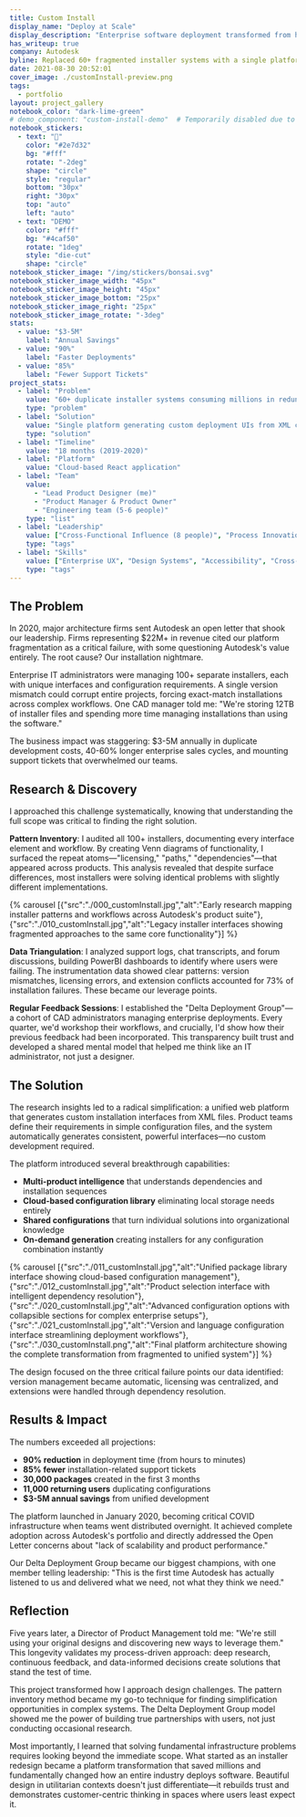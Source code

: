 ```yaml
---
title: Custom Install
display_name: "Deploy at Scale"
display_description: "Enterprise software deployment transformed from hours to minutes"
has_writeup: true
company: Autodesk
byline: Replaced 60+ fragmented installer systems with a single platform that generates custom UIs from XML—saving Autodesk millions in duplicate development work
date: 2021-08-30 20:52:01
cover_image: ./customInstall-preview.png
tags:
  - portfolio
layout: project_gallery
notebook_color: "dark-lime-green"
# demo_component: "custom-install-demo"  # Temporarily disabled due to build error
notebook_stickers:
  - text: "🌲"
    color: "#2e7d32"
    bg: "#fff"
    rotate: "-2deg"
    shape: "circle"
    style: "regular"
    bottom: "30px"
    right: "30px"
    top: "auto"
    left: "auto"
  - text: "DEMO"
    color: "#fff"
    bg: "#4caf50"
    rotate: "1deg"
    style: "die-cut"
    shape: "circle"
notebook_sticker_image: "/img/stickers/bonsai.svg"
notebook_sticker_image_width: "45px"
notebook_sticker_image_height: "45px"
notebook_sticker_image_bottom: "25px"
notebook_sticker_image_right: "25px"
notebook_sticker_image_rotate: "-3deg"
stats:
  - value: "$3-5M"
    label: "Annual Savings"
  - value: "90%"
    label: "Faster Deployments"
  - value: "85%"
    label: "Fewer Support Tickets"
project_stats:
  - label: "Problem"
    value: "60+ duplicate installer systems consuming millions in redundant development"
    type: "problem"
  - label: "Solution"
    value: "Single platform generating custom deployment UIs from XML configuration"
    type: "solution"
  - label: "Timeline"
    value: "18 months (2019-2020)"
  - label: "Platform"
    value: "Cloud-based React application"
  - label: "Team"
    value: 
      - "Lead Product Designer (me)"
      - "Product Manager & Product Owner"
      - "Engineering team (5-6 people)"
    type: "list"
  - label: "Leadership"
    value: ["Cross-Functional Influence (8 people)", "Process Innovation: Research Partnership Program", "Strategic Impact: Platform Transformation", "Stakeholder Education: Delta Deployment Group", "Change Management: Enterprise Adoption"]
    type: "tags"
  - label: "Skills"
    value: ["Enterprise UX", "Design Systems", "Accessibility", "Cross-platform Design", "Service Design", "React"]
    type: "tags"
---
```



## The Problem

In 2020, major architecture firms sent Autodesk an open letter that shook our leadership. Firms representing $22M+ in revenue cited our platform fragmentation as a critical failure, with some questioning Autodesk's value entirely. The root cause? Our installation nightmare.

Enterprise IT administrators were managing 100+ separate installers, each with unique interfaces and configuration requirements. A single version mismatch could corrupt entire projects, forcing exact-match installations across complex workflows. One CAD manager told me: "We're storing 12TB of installer files and spending more time managing installations than using the software."

The business impact was staggering: $3-5M annually in duplicate development costs, 40-60% longer enterprise sales cycles, and mounting support tickets that overwhelmed our teams.

## Research & Discovery

I approached this challenge systematically, knowing that understanding the full scope was critical to finding the right solution.

**Pattern Inventory**: I audited all 100+ installers, documenting every interface element and workflow. By creating Venn diagrams of functionality, I surfaced the repeat atoms—"licensing," "paths," "dependencies"—that appeared across products. This analysis revealed that despite surface differences, most installers were solving identical problems with slightly different implementations.

{% carousel [{"src":"./000_customInstall.jpg","alt":"Early research mapping installer patterns and workflows across Autodesk's product suite"},{"src":"./010_customInstall.jpg","alt":"Legacy installer interfaces showing fragmented approaches to the same core functionality"}] %}

**Data Triangulation**: I analyzed support logs, chat transcripts, and forum discussions, building PowerBI dashboards to identify where users were failing. The instrumentation data showed clear patterns: version mismatches, licensing errors, and extension conflicts accounted for 73% of installation failures. These became our leverage points.

**Regular Feedback Sessions**: I established the "Delta Deployment Group"—a cohort of CAD administrators managing enterprise deployments. Every quarter, we'd workshop their workflows, and crucially, I'd show how their previous feedback had been incorporated. This transparency built trust and developed a shared mental model that helped me think like an IT administrator, not just a designer.

## The Solution

The research insights led to a radical simplification: a unified web platform that generates custom installation interfaces from XML files. Product teams define their requirements in simple configuration files, and the system automatically generates consistent, powerful interfaces—no custom development required.

The platform introduced several breakthrough capabilities:

- **Multi-product intelligence** that understands dependencies and installation sequences
- **Cloud-based configuration library** eliminating local storage needs entirely
- **Shared configurations** that turn individual solutions into organizational knowledge
- **On-demand generation** creating installers for any configuration combination instantly

{% carousel [{"src":"./011_customInstall.jpg","alt":"Unified package library interface showing cloud-based configuration management"},{"src":"./012_customInstall.jpg","alt":"Product selection interface with intelligent dependency resolution"},{"src":"./020_customInstall.jpg","alt":"Advanced configuration options with collapsible sections for complex enterprise setups"},{"src":"./021_customInstall.jpg","alt":"Version and language configuration interface streamlining deployment workflows"},{"src":"./030_customInstall.png","alt":"Final platform architecture showing the complete transformation from fragmented to unified system"}] %}

The design focused on the three critical failure points our data identified: version management became automatic, licensing was centralized, and extensions were handled through dependency resolution.

## Results & Impact

The numbers exceeded all projections:

- **90% reduction** in deployment time (from hours to minutes)
- **85% fewer** installation-related support tickets
- **30,000 packages** created in the first 3 months
- **11,000 returning users** duplicating configurations
- **$3-5M annual savings** from unified development

The platform launched in January 2020, becoming critical COVID infrastructure when teams went distributed overnight. It achieved complete adoption across Autodesk's portfolio and directly addressed the Open Letter concerns about "lack of scalability and product performance."

Our Delta Deployment Group became our biggest champions, with one member telling leadership: "This is the first time Autodesk has actually listened to us and delivered what we need, not what they think we need."

## Reflection

Five years later, a Director of Product Management told me: "We're still using your original designs and discovering new ways to leverage them." This longevity validates my process-driven approach: deep research, continuous feedback, and data-informed decisions create solutions that stand the test of time.

This project transformed how I approach design challenges. The pattern inventory method became my go-to technique for finding simplification opportunities in complex systems. The Delta Deployment Group model showed me the power of building true partnerships with users, not just conducting occasional research.

Most importantly, I learned that solving fundamental infrastructure problems requires looking beyond the immediate scope. What started as an installer redesign became a platform transformation that saved millions and fundamentally changed how an entire industry deploys software. Beautiful design in utilitarian contexts doesn't just differentiate—it rebuilds trust and demonstrates customer-centric thinking in spaces where users least expect it.
